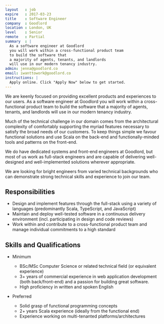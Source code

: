 ```yaml
---
layout   : job
expire   : 2017-03-23
title    : Software Engineer
company  : Goodlord
location : London, UK
level    : Senior
remote   : Partial
summary  : |
  As a software engineer at Goodlord
  you will work within a cross-functional product team
  to build the software that
  a majority of agents, tenants, and landlords
  will use in our modern tenancy industry.
admin: jenna@goodlord.co
email: iwanttowork@goodlord.co
instructions: |
  Apply online. Click "Apply Now" below to get started.
---
```


<!-- break -->

We are keenly focused on providing
excellent products and experiences to our users.
As a software engineer at Goodlord
you will work within a cross-functional product team
to build the software that
a majority of agents, tenants, and landlords
will use in our modern tenancy industry.

Much of the technical challenge in our domain
comes from the architectural complexity
of comfortably supporting the myriad features necessary
to satisfy the broad needs of our customers.
To keep things simple we favour functional solutions
and use Scala on the back-end
and functionally-minded tools and patterns on the front-end.

We do have dedicated systems
and front-end engineers at Goodlord,
but most of us work as full-stack engineers
and are capable of delivering
well-designed and well-implemented solutions
wherever appropriate.

We are looking for bright engineers
from varied technical backgrounds
who can demonstrate
strong technical skills and experience
to join our team.

## Responsibilities

- Design and implement features through the full-stack
  using a variety of languages
  (predominantly Scala, TypeScript, and JavaScript)
- Maintain and deploy well-tested software
  in a continuous delivery environment
  (incl. participating in design and code reviews)
- Work within and contribute to
  a cross-functional product team
  and manage individual commitments to a high standard

## Skills and Qualifications

- Minimum
  - BSc/MSc Computer Science
    or related technical field
    (or equivalent experience)
  - 3+ years of commercial experience
    in web application development (both back/front-end)
    and a passion for building great software.
  - High proficiency in written and spoken English

- Preferred
  - Solid grasp of functional programming concepts
  - 2+ years Scala experience
    (ideally from the functional end)
  - Experience working on multi-tenanted
    platforms/architectures
